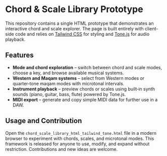# Chord & Scale Library Prototype

This repository contains a single HTML prototype that demonstrates an interactive chord and scale explorer. The page is built entirely with client-side code and relies on [Tailwind CSS](https://tailwindcss.com/) for styling and [Tone.js](https://tonejs.github.io/) for audio playback.

## Features

- **Mode and chord exploration** – switch between chord and scale modes, choose a key, and browse available musical systems.
- **Western and Maqam systems** – select from Western modes or quarter‑tone maqam modes with microtonal intervals.
- **Instrument playback** – preview chords or scales using built‑in synth sounds (piano, guitar, bass, flute) powered by Tone.js.
- **MIDI export** – generate and copy simple MIDI data for further use in a DAW.

## Usage and Contribution

Open the `chord_scale_library_html_tailwind_tone.html` file in a modern browser to experiment with chords, scales, and microtonal modes. This framework is released for anyone to use, modify, and expand without restriction. Contributions and new ideas are welcome.

